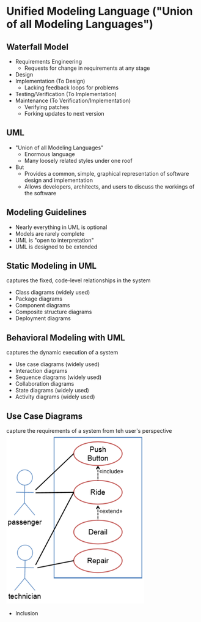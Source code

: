 # Unified Modeling Language ("Union of all Modeling Languages")
## Waterfall Model
- Requirements Engineering
  - Requests for change in requirements at any stage
- Design
- Implementation (To Design)
  - Lacking feedback loops for problems
- Testing/Verification (To Implementation)
- Maintenance (To Verification/Implementation)
  - Verifying patches
  - Forking updates to next version
## UML
- "Union of all Modeling Languages"
  - Enormous language
  - Many loosely related styles under one roof
- But
  - Provides a common, simple, graphical representation of software design and implementation
  - Allows developers, architects, and users to discuss the workings of the software
## Modeling Guidelines
- Nearly everything in UML is optional
- Models are rarely complete
- UML is "open to interpretation"
- UML is designed to be extended
## Static Modeling in UML
captures the fixed, code-level relationships in the system
- Class diagrams (widely used)
- Package diagrams
- Component diagrams
- Composite structure diagrams
- Deployment diagrams
## Behavioral Modeling with UML
captures the dynamic execution of a system
- Use case diagrams (widely used)
- Interaction diagrams
- Sequence diagrams (widely used)
- Collaboration diagrams
- State diagrams (widely used)
- Activity diagrams (widely used)
## Use Case Diagrams
capture the requirements of a system from teh user's perspective
![image](https://github.com/Swiftwdwd/Object-Oriented-Analysis-Design-Notes/blob/master/QQ截图20200102112234.png)
- Inclusion
